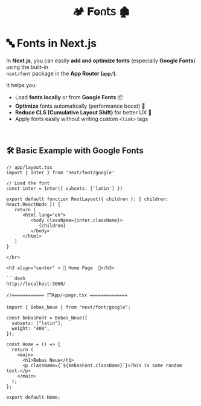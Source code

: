 <h1  align="center" > 🏕️ 𝐅ⱺ𐓣𝗍𝗌 🏚️ </h1>

# 🔤 Fonts in Next.js

In **Next.js**, you can easily **add and optimize fonts** (especially **Google Fonts**) using the built-in  
`next/font` package in the **App Router (`app/`)**.

It helps you:
- Load **fonts locally** or from **Google Fonts** 📦
- **Optimize** fonts automatically (performance boost) 🚀
- **Reduce CLS (Cumulative Layout Shift)** for better UX 🎯
- Apply fonts easily without writing custom `<link>` tags

</br>

## 🛠️ Basic Example with Google Fonts

```tsx
// app/layout.tsx
import { Inter } from 'next/font/google'

// Load the font
const inter = Inter({ subsets: ['latin'] })

export default function RootLayout({ children }: { children: React.ReactNode }) {
   return (
      <html lang="en">
         <body className={inter.className}>
            {children}
         </body>
      </html>
   )
}

</br>

<h3 align="center" > 🐇 Home Page  🦚</h3>

```dash
http://localhost:3000/
```

```TSX
//============ 🗂️App/⚛️page.tsx ============== 

import { Bebas_Neue } from "next/font/google";

const bebasFont = Bebas_Neue({
  subsets: ["latin"],
  weight: "400",
});

const Home = () => {
  return (
    <main>
      <h1>Bebas Neue</h1>
      <p className={`${bebasFont.className}`}>This is some random text.</p>
    </main>
  );
};

export default Home;

```
